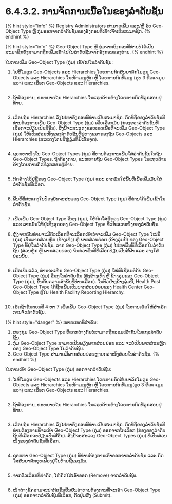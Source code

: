 # 6.4.3.2. ການຈັດການເນື້ອໃນຂອງລໍາດັບຊັ້ນ

{% hint style="info" %}
Registry Administrators ສາມາດເພີ່ມ ແລະ/ຫຼື ລົບ Geo-Object Type ຫຼື ກຸ່ມອອກຈາກລຳດັບຊັ້ນຂອງອົງກອນທີ່ເຂົາເຈົ້າເປັນສະມາຊິກ.
{% endhint %}

{% hint style="info" %}
Geo-Object Type ຫຼື ກຸ່ມຈາກອົງກອນທີ່ທ່ານບໍ່ໄດ້ເປັນສະມາຊິກຍັງສາມາດຖືກເພີ່ມເຂົ້າໄປໃນລໍາດັບຊັ້ນຈາກອົງກອນຂອງທ່ານ.
{% endhint %}

ໃນການເພີ່ມ Geo-Object Type (ກຸ່ມ) ເຂົ້າໄປໃນລໍາດັບຊັ້ນ:

1.  ໄປທີ່ໂມດູນ Geo-Objects ແລະ Hierarchies ໂດຍການກົດສັນຍາລັກໂມດູນ Geo-Objects ແລະ Hierarchies ໃນໜ້າເມນູຫຼັກ ຫຼື ໂດຍການກົດທີ່ເມນູ (ຮູບ 3 ຂີດແຈມູມຂວາ) ແລະ ເລືອກ Geo-Objects ແລະ Hierarchies.

    <figure><img src="../../../../../.gitbook/assets/image (5) (1).png" alt=""><figcaption></figcaption></figure>
2.  ຖ້າຕ້ອງການ, ຂະຫຍາຍຖັນ Hierarchies ໃນແຖບດ້ານຂ້າງໂດຍການກົດທີ່ລູກສອນຢູ່ທ້າຍ.

    <figure><img src="../../../../../.gitbook/assets/image (16) (1) (1).png" alt=""><figcaption></figcaption></figure>
3.  ເລື່ອນຖັນ Hierarchies ລົງໄປຫາອົງກອນທີ່ທ່ານເປັນສະມາຊິກ. ກົດທີ່ຊື່ຂອງລໍາດັບຊັ້ນທີ່ທ່ານຕ້ອງການເພີ່ມ Geo-Object Type (ກຸ່ມ) ເພື່ອເລືອກມັນ (ກ່ອງຂອງລໍາດັບຊັ້ນທີ່ເລືອກຈະປ່ຽນເປັນສີອື່ນ). ສິ່ງນີ້ຈະສະແດງຂອບເຂດເພື່ອທີ່ຈະເພີ່ມ Geo-Object Type (ກຸ່ມ) ໃຫ້ເປັນສ່ວນໜຶ່ງຂອງລໍາດັບຊັ້ນທີ່ຢູ່ທາງຂວາຂອງຖັນ Geo-Objects ແລະ Hierarchies (ສະແດງໂດຍສີ່ຫຼ່ຽມທີ່ມີເສັ້ນຈຸດ).

    <figure><img src="https://lh4.googleusercontent.com/Jxsmc6aONAU3-udfty1_9hh5xIWoCrFs_r2r3AI0MbOUwuPqM1miP1l4bNzoz5Cj2s60xOfH536X1n72faAN2me0v-cPBm4ShRMUEcBFbIMnl-DNzft-e-4vemFWOfhBQPLftP9CwyamJrINk68MC-pjM6G163cV9u-jrqnareDhmOOJDEMeJJQV" alt=""><figcaption></figcaption></figure>
4.  ຊອກຫາໜຶ່ງໃນ Geo-Object Types (ກຸ່ມ) ທີ່ທ່ານຕ້ອງການເພີ່ມໃສ່ລໍາດັບຊັ້ນໃນຖັນ Geo-Object Types. ຖ້າຕ້ອງການ, ຂະຫຍາຍຖັນ Geo-Object Types ໃນແຖບດ້ານຂ້າງໂດຍການກົດທີ່ລູກສອນຢູ່ທ້າຍ.

    <figure><img src="../../../../../.gitbook/assets/image (12) (2).png" alt=""><figcaption></figcaption></figure>
5.  ກົດຄ້າງໄວ້ຢູ່ຊື່ຂອງ Geo-Object Type (ກຸ່ມ) ແລະ ລາກມັນໃສ່ພື້ນທີ່ເພື່ອເພີ່ມມັນໃສ່ລໍາດັບຊັ້ນທີ່ເລືອກ.

    <figure><img src="../../../../../.gitbook/assets/image (3).png" alt=""><figcaption></figcaption></figure>
6.  ພື້ນທີ່ທີ່ສະແດງໃນປັດຈຸບັນຈະສະແດງ Geo-Object Type (ກຸ່ມ) ທີ່ທ່ານໄດ້ເພີ່ມເຂົ້າໃນລໍາດັບຊັ້ນ.

    <figure><img src="../../../../../.gitbook/assets/image (4).png" alt=""><figcaption></figcaption></figure>
7. ເພື່ອເພີ່ມ Geo-Object Type ອື່ນໆ (ກຸ່ມ), ໃຫ້ກົດໃສ່ຊື່ຂອງ Geo-Object Type (ກຸ່ມ) ແລະ ລາກມັນໃຫ້ຢູ່ເທິງສຸດຂອງ Geo-Object Type ທີ່ເປັນສ່ວນໜຶ່ງຂອງລໍາດັບຊັ້ນ.
8.  ຫຼັງຈາກນັ້ນທ່ານຈະມີຕົວເລືອກທີ່ຈະເລືອກເອົາວ່າຈະເພີ່ມ Geo-Object Type ໃໝ່ນີ້ (ກຸ່ມ) ເປັນພາກສ່ວນຫຼັກ (ຂ້າງເທິງ) ຫຼື ພາກສ່ວນຍ່ອຍ (ຂ້າງລຸ່ມນີ້) ຂອງ Geo-Object Type ທີ່ຢູ່ໃນລໍາດັບຊັ້ນ. ລາກ Geo-Object Type (ກຸ່ມ) ໄປຫາພື້ນທີ່ທີ່ເລືອກໃນລໍາດັບຊັ້ນ (ສ່ວນຫຼັກ ຫຼື ພາກສ່ວນຍ່ອຍ) ຈົນກ່ວາພື້ນທີ່ທີ່ເລືອກປ່ຽນເປັນສີຟ້າ ແລະ ວາງໃສ່ບ່ອນນັ້ນ.

    <figure><img src="../../../../../.gitbook/assets/image (1).png" alt=""><figcaption></figcaption></figure>
9.  ເມື່ອເພີ່ມແລ້ວ, ທ່ານຈະເຫັນ Geo-Object Type (ກຸ່ມ) ໃໝ່ທີ່ເຊື່ອມຕໍ່ກັບ Geo-Object Type (ກຸ່ມ) ອື່ນໆໃນລໍາດັບຊັ້ນ (ທັງຂ້າງເທິງ ຫຼື ຂ້າງລຸ່ມຂອງ Geo-Object Type (ກຸ່ມ), ຂຶ້ນກັບຄວາມສໍາພັນທີ່ທ່ານເລືອກ). ໃນຕົວຢ່າງຂ້າງລຸ່ມນີ້, Health Post Geo-Object Type ໄດ້ຖືກເພີ່ມເປັນພາກສ່ວນຍ່ອຍຂອງ Health Center Geo-Object Type ຢູ່ໃນ Health Facility Reporting Hierarchy.

    <figure><img src="https://lh4.googleusercontent.com/ceFCnlsbA8dfuQU6jM7oFmL8HdmWf0yLYNb8PP4BZVT7r73NOU8rOC8cDQF9E-QsHfVe58DRIr4mOy4gMrpTpM7GJOMJXB6ShPGFyBdppPCe3erRXIDOuWGiAUK2rhpaNcggLyy6J_AeU0gggnZrbw1F47kmRh4dsUcGunTaCExhypDUoMPY_iZJ" alt=""><figcaption></figcaption></figure>
10. ເຮັດຊ້ຳຂັ້ນຕອນທີ 4 ຫາ 7 ເພື່ອເພີ່ມ Geo-Object Type (ກຸ່ມ) ໃນການເຮັດໃຫ້ສຳເລັດການຈັດລຳດັບຊັ້ນ.

{% hint style="danger" %}
ໝາຍເຫດທີ່ສຳຄັນ:

1. ສອງກຸ່ມ Geo-Object Type ທີ່ແຕກຕ່າງກັນບໍ່ສາມາດຖືກລວມເຂົ້າກັນໃນແຖວລໍາດັບຊັ້ນ.
2. ກຸ່ມ Geo-Object Type ສາມາດເປັນພຽງພາກສ່ວນຍ່ອຍ ແລະ ຈະບໍ່ເປັນພາກສ່ວນຫຼັກຂອງ Geo-Object Type ໃນລໍາດັບຊັ້ນ.
3. Geo-Object Type ສາມາດມີພາກສ່ວນຍ່ອຍຫຼາຍກວ່າໜຶ່ງສ່ວນໃນລຳດັບຊັ້ນ.
{% endhint %}

ໃນການເອົາ Geo-Object Type (ກຸ່ມ) ອອກຈາກລໍາດັບຊັ້ນ:

1.  ໄປທີ່ໂມດູນ Geo-Objects ແລະ Hierarchies ໂດຍການກົດສັນຍາລັກໂມດູນ Geo-Objects ແລະ Hierarchies ໃນໜ້າເມນູຫຼັກ ຫຼື ໂດຍການກົດທີ່ເມນູ(ຮູບ 3 ຂີດແຈມູມຂວາ) ແລະ ເລືອກ Geo-Objects ແລະ Hierarchies.

    <figure><img src="../../../../../.gitbook/assets/image (5) (1).png" alt=""><figcaption></figcaption></figure>
2.  ຖ້າຕ້ອງການ, ຂະຫຍາຍຖັນ Hierarchies ໃນແຖບດ້ານຂ້າງໂດຍການກົດທີ່ລູກສອນຢູ່ທ້າຍ.

    <figure><img src="../../../../../.gitbook/assets/image (16) (1) (1).png" alt=""><figcaption></figcaption></figure>
3.  ເລື່ອນຖັນ Hierarchies ລົງໄປຫາອົງກອນທີ່ທ່ານເປັນສະມາຊິກ. ກົດທີ່ຊື່ຂອງລໍາດັບຊັ້ນທີ່ທ່ານຕ້ອງການທີ່ຈະເອົາ Geo-Object Type (ກຸ່ມ) ອອກຈາກໂຕເລືອກ (ກ່ອງຂອງລໍາດັບຊັ້ນທີ່ເລືອກຈະປ່ຽນເປັນສີອື່ນ). ສິ່ງນີ້ຈະສະແດງ Geo-Object Types (ກຸ່ມ) ທີ່ເປັນສ່ວນໜຶ່ງຂອງລໍາດັບຊັ້ນທີ່ເລືອກ.

    <figure><img src="https://lh5.googleusercontent.com/Rc_8zZzyeXt0sxt9HwDY3qxKN4wlgxqiM3wyHncnlke6nmpTluBYVwMcfNet3xx2bK5XHTzN1QHSJLpTaYcYl0RLKIs9ot800MWISrCv0OXe35kjxRlE6BSzHdrQ0W0cpr3tpkMI4oFIaPD98-lR4NCWJsQRVeSNEd382FoTzSrfC1digf4gkstR" alt=""><figcaption></figcaption></figure>
4.  ຊອກຫາ Geo-Object Type (ກຸ່ມ) ທີ່ທ່ານຕ້ອງການເອົາອອກຈາກລໍາດັບຊັ້ນ ແລະ ກົດໃສ່ສັນຍາລັກຮູບເຟືອງຢູ່ໃນທ້າຍຊື່ຂອງມັນ.

    <figure><img src="https://lh5.googleusercontent.com/BvPyScVY2xNtLuBHeV783KrTT9zTcJ9g4bOlzn_zfPSjybzkpTWs5-iMKvm_-nVnkNQ4ywM0RVk0mU45yENvzhkiJU-nDPXjKVwJTPfeu-hmUfGmBj5retgJ9OGWwGMGQIPy44QcfERSE2kYGtFPM0-sTPqKYtGoqKfrsvA6JfnJaQASxV0df290" alt=""><figcaption></figcaption></figure>
5.  ຈາກຕົວເລືອກທີ່ປາກົດ, ໃຫ້ກົດໃສ່ເອົາອອກ (Remove) ຈາກລຳດັບຊັ້ນ.

    <figure><img src="../../../../../.gitbook/assets/image (11) (2).png" alt=""><figcaption></figcaption></figure>
6.  ໜ້າຕ່າງຂໍ້ຄວາມຈະປາກົດຂຶ້ນຢືນຢັນວ່າທ່ານຕ້ອງການທີ່ຈະເອົາ Geo-Object Type (ກຸ່ມ) ອອກຈາກລໍາດັບຊັ້ນທີ່ເລືອກ, ກົດປຸ່ມສົ່ງ (Submit).

    <figure><img src="https://lh5.googleusercontent.com/SQj8brhyM1A6VP4GTooGg7p9t7i6FtxrNK8ST7BHh1MsDZnpj9hKh01IZAwIZeOl94dnMU9ZNtjEPwJfc_rYjdaPi29OhSXDw01hLprT1g_O3wVn25nXzLtj18XVogFMPSRSOKtAhtzyftfAmnRp1_0gE89g24j0XcfLk5bMFDAcJtj9YXgivjL_" alt=""><figcaption></figcaption></figure>
